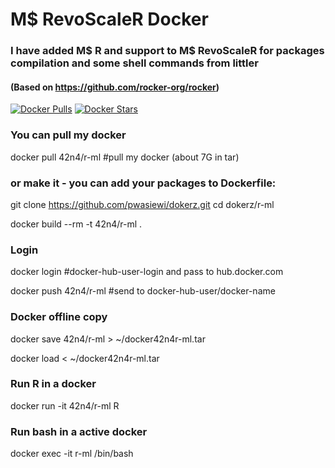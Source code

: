 M$ RevoScaleR Docker
======================

### I have added M$ R and support to M$ RevoScaleR for packages compilation and some shell commands from littler

#### (Based on https://github.com/rocker-org/rocker)

[![Docker Pulls](https://img.shields.io/docker/pulls/42n4/r-ml.svg)](https://hub.docker.com/r/42n4/r-ml/)
[![Docker Stars](https://img.shields.io/docker/stars/42n4/r-ml.svg)](https://hub.docker.com/r/42n4/r-ml/)

### You can pull my docker
docker pull 42n4/r-ml   #pull my docker (about 7G in tar)

### or make it - you can add your packages to Dockerfile:
git clone https://github.com/pwasiewi/dokerz.git
cd dokerz/r-ml

docker build --rm -t 42n4/r-ml .

### Login
docker login 				#docker-hub-user-login and pass to hub.docker.com

docker push 42n4/r-ml 	#send to docker-hub-user/docker-name

### Docker offline copy
docker save 42n4/r-ml > ~/docker42n4r-ml.tar 

docker load < ~/docker42n4r-ml.tar

### Run R in a docker
docker run -it 42n4/r-ml R

### Run bash in a active docker
docker exec -it r-ml /bin/bash
